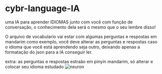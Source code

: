 # cybr-language-IA

uma IA para aprender IDIOMAS junto com você com função de conversação, o conhecimento dela será o mesmo que o seu lembre disso!

O arquivo de vocabulario vai estar com algumas perguntas e respostas em mandarim como exemplo, você deve alterar as perguntas e respostas caso o idioma que você está aprendendo seja outro, deixando apenas a formatação do json para a IA conseguir ler.

extra: as perguntas e respostas estraão em pinyin mandarim, só alterar e colocar seu idioma estudado
![neuron](https://media4.giphy.com/media/v1.Y2lkPTc5MGI3NjExenp6cXg4dmR4MGUzYnNwand0dHh5c2U1enkyNzhiNzZybXNpeWNoaCZlcD12MV9pbnRlcm5hbF9naWZfYnlfaWQmY3Q9Zw/l3vRcrVqhBVSpJte0/giphy.gif)
